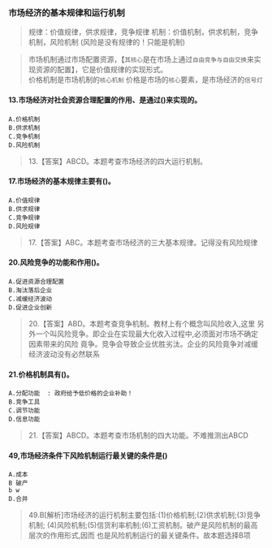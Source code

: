 ### 市场经济的基本规律和运行机制
>   规律：价值规律，供求规律，竞争规律
    机制：价值机制，供求机制，竞争机制，风险机制
    (风险是没有规律的！只能是机制)

>   市场机制通过市场配置资源，【`其核心`是在市场上通过`自由竞争与自由交换`来实现资源的配置】，它是价值规律的实现形式。    
>   价格机制是市场机制的`核心机制`
>   价格是市场的`核心`要素，是市场经济的`信号灯`

#### 13.市场经济对社会资源合理配置的作用、是通过()来实现的。
    A.价格机制
    B.供求机制
    C.竞争机制
    D.风险机制
>   13.【答案】ABCD。本题考查市场经济的四大运行机制。

#### 17.市场经济的基本规律主要有()。
    A.价值规律
    B.供求规律
    C.竞争规律
    D.风险规律
>   17.【答案】ABC。本题考查市场经济的三大基本规律。记得没有风险规律

#### 20.风险竞争的功能和作用()。
    A.促进资源合理配置
    B.淘汰落后企业
    C.减缓经济波动
    D.促进企业创新
>   20.【答案】ABD。本题考查竞争机制。教材上有个概念叫风险收入,这里
    另外一个叫风险竞争。即企业在实现最大化收入过程中,必须面对市场不确定因素带来的风险
    竟争。竞争会导致企业优胜劣汰。企业的风险竟争对减缓经济波动没有必然联系

#### 21.价格机制具有()。
    A.分配功能  : 政府给予低价格的企业补助！
    B.竞争工具
    C.调节功能
    D.信息功能
>   21.【答案】ABCD。本题考查市场机制的四大功能。不难推测出ABCD

#### 49,市场经济条件下风险机制运行最关键的条件是()
    A.成本
    B 破产
    b w
    D.合并
>   49.B[解析]市场经济的运行机制主要包括:(1)价格机制;(2)供求机制;(3)竞争机制;
(4)风险机制;(5)信货利率机制;(6)工资机制。破产是风险机制的最高层次的作用形式,因而
也是风险机制运行的最关键条件。故本题选择B项





    
    


    
    












    